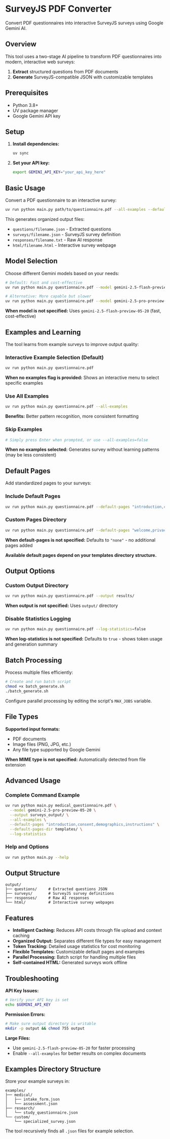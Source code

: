 # SurveyJS PDF Converter

Convert PDF questionnaires into interactive SurveyJS surveys using Google Gemini AI.

## Overview

This tool uses a two-stage AI pipeline to transform PDF questionnaires into modern, interactive web surveys:
1. **Extract** structured questions from PDF documents
2. **Generate** SurveyJS-compatible JSON with customizable templates

## Prerequisites

- Python 3.8+
- UV package manager
- Google Gemini API key

## Setup

1. **Install dependencies:**
   ```bash
   uv sync
   ```

2. **Set your API key:**
   ```bash
   export GEMINI_API_KEY="your_api_key_here"
   ```

## Basic Usage

Convert a PDF questionnaire to an interactive survey:

```bash
uv run python main.py path/to/questionnaire.pdf --all-examples --default-pages consent
```

This generates organized output files:
- `questions/filename.json` - Extracted questions
- `surveys/filename.json` - SurveyJS survey definition
- `responses/filename.txt` - Raw AI response
- `html/filename.html` - Interactive survey webpage

## Model Selection

Choose different Gemini models based on your needs:

```bash
# Default: Fast and cost-effective
uv run python main.py questionnaire.pdf --model gemini-2.5-flash-preview-05-20

# Alternative: More capable but slower
uv run python main.py questionnaire.pdf --model gemini-2.5-pro-preview-05-20
```

**When model is not specified:** Uses `gemini-2.5-flash-preview-05-20` (fast, cost-effective)

## Examples and Learning

The tool learns from example surveys to improve output quality:

### Interactive Example Selection (Default)
```bash
uv run python main.py questionnaire.pdf
```
**When no examples flag is provided:** Shows an interactive menu to select specific examples

### Use All Examples
```bash
uv run python main.py questionnaire.pdf --all-examples
```
**Benefits:** Better pattern recognition, more consistent formatting

### Skip Examples
```bash
# Simply press Enter when prompted, or use --all-examples=false
```
**When no examples selected:** Generates survey without learning patterns (may be less consistent)

## Default Pages

Add standardized pages to your surveys:

### Include Default Pages
```bash
uv run python main.py questionnaire.pdf --default-pages "introduction,consent,instructions"
```

### Custom Pages Directory
```bash
uv run python main.py questionnaire.pdf --default-pages "welcome,privacy" --default-pages-dir custom_templates/
```

**When default-pages is not specified:** Defaults to `"none"` - no additional pages added

**Available default pages depend on your templates directory structure.**

## Output Options

### Custom Output Directory
```bash
uv run python main.py questionnaire.pdf --output results/
```
**When output is not specified:** Uses `output/` directory

### Disable Statistics Logging
```bash
uv run python main.py questionnaire.pdf --log-statistics=false
```
**When log-statistics is not specified:** Defaults to `true` - shows token usage and generation summary

## Batch Processing

Process multiple files efficiently:

```bash
# Create and run batch script
chmod +x batch_generate.sh
./batch_generate.sh
```

Configure parallel processing by editing the script's `MAX_JOBS` variable.

## File Types

**Supported input formats:**
- PDF documents
- Image files (PNG, JPG, etc.)
- Any file type supported by Google Gemini

**When MIME type is not specified:** Automatically detected from file extension

## Advanced Usage

### Complete Command Example
```bash
uv run python main.py medical_questionnaire.pdf \
  --model gemini-2.5-pro-preview-05-20 \
  --output surveys_output/ \
  --all-examples \
  --default-pages "introduction,consent,demographics,instructions" \
  --default-pages-dir templates/ \
  --log-statistics
```

### Help and Options
```bash
uv run python main.py --help
```

## Output Structure

```
output/
├── questions/     # Extracted questions JSON
├── surveys/       # SurveyJS survey definitions  
├── responses/     # Raw AI responses
└── html/          # Interactive survey webpages
```

## Features

- **Intelligent Caching:** Reduces API costs through file upload and context caching
- **Organized Output:** Separates different file types for easy management
- **Token Tracking:** Detailed usage statistics for cost monitoring
- **Flexible Templates:** Customizable default pages and examples
- **Parallel Processing:** Batch script for handling multiple files
- **Self-contained HTML:** Generated surveys work offline

## Troubleshooting

**API Key Issues:**
```bash
# Verify your API key is set
echo $GEMINI_API_KEY
```

**Permission Errors:**
```bash
# Make sure output directory is writable
mkdir -p output && chmod 755 output
```

**Large Files:**
- Use `gemini-2.5-flash-preview-05-20` for faster processing
- Enable `--all-examples` for better results on complex documents

## Examples Directory Structure

Store your example surveys in:
```
examples/
├── medical/
│   ├── intake_form.json
│   └── assessment.json
├── research/
│   └── study_questionnaire.json
└── custom/
    └── specialized_survey.json
```

The tool recursively finds all `.json` files for example selection.